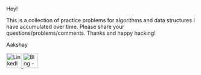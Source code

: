 Hey!

This is a collection of practice problems for algorithms and data structures I have accumulated over time. Please share your questions/problems/comments. Thanks and happy hacking!

Aakshay

<a href="linkedin.com/in/aakshaysubramaniam">
  <img border="0" alt="LinkedIn - Aakshay Subramaniam"         src="https://media.licdn.com/mpr/mpr/shrink_200_200/AAEAAQAAAAAAAANyAAAAJGRlZTNlZDQwLTk4YTItNDA1MS04MzBjLWJmNGQ5M2RmZGUxYw.png" width="40" height="40">
</a>

<a href="blog.aakshay.com ">
  <img border="0" alt="Blog - Aakshay Subramaniam" src="https://seeklogo.com/images/B/blogger-b-logo-CAB2EB5FA1-seeklogo.com.png" width="40" height="40">
</a>
